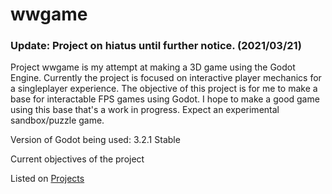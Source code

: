 # wwgame

### Update: Project on hiatus until further notice. (2021/03/21)

Project wwgame is my attempt at making a 3D game using the Godot Engine.
Currently the project is focused on interactive player mechanics for a singleplayer experience.
The objective of this project is for me to make a base for interactable FPS games using Godot.
I hope to make a good game using this base that's a work in progress. Expect an experimental sandbox/puzzle game.

Version of Godot being used: 3.2.1 Stable

Current objectives of the project

Listed on [Projects](https://github.com/aarroz/wwgame/projects/1)

